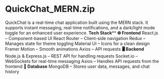 # QuickChat_MERN.zip
QuickChat is a real-time chat application built using the MERN stack. It supports instant messaging, real-time notifications, and a dark/light mode toggle for an enhanced user experience.
**Tech Stack****
**🌐 Frontend**
React.js – Component-based UI
React Router – Client-side navigation
Redux – Manages state for theme toggling
Material UI – Icons for a clean design
Framer Motion – Smooth animations
Axios – API requests
**🖥️ Backend**
Node.js & Express.js – REST API for handling requests
Socket.io – WebSockets for real-time messaging
Axios – Handles API requests from the frontend
**💾 Database**
MongoDB – Stores user data, messages, and chat history
